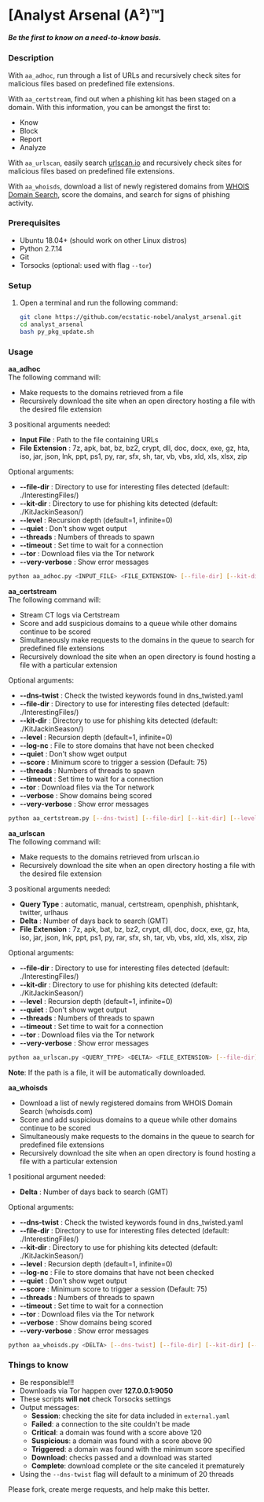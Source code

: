 # [Analyst Arsenal (A²)™]  
##### Be the first to know on a need-to-know basis.  

### Description  
With `aa_adhoc`, run through a list of URLs and recursively check sites for malicious files based on predefined file extensions.  

With `aa_certstream`, find out when a phishing kit has been staged on a domain. With this information, you can be amongst the first to:  
- Know  
- Block  
- Report  
- Analyze  

With `aa_urlscan`, easily search [urlscan.io](https://urlscan.io/) and recursively check sites for malicious files based on predefined file extensions.  

With `aa_whoisds`, download a list of newly registered domains from [WHOIS Domain Search](https://whoisds.com/newly-registered-domains), score the domains, and search for signs of phishing activity.  

### Prerequisites  
- Ubuntu 18.04+ (should work on other Linux distros)  
- Python 2.7.14  
- Git  
- Torsocks (optional: used with flag `--tor`)  

### Setup  
1. Open a terminal and run the following command:  
    ```bash  
    git clone https://github.com/ecstatic-nobel/analyst_arsenal.git  
    cd analyst_arsenal  
    bash py_pkg_update.sh  
    ```  

### Usage  
**aa_adhoc**  
The following command will:  
- Make requests to the domains retrieved from a file  
- Recursively download the site when an open directory hosting a file with the desired file extension  

3 positional arguments needed:  
- **Input File**     : Path to the file containing URLs  
- **File Extension** : 7z, apk, bat, bz, bz2, crypt, dll, doc, docx, exe, gz, hta, iso, jar, json, lnk, ppt, ps1, py, rar, sfx, sh, tar, vb, vbs, xld, xls, xlsx, zip  

Optional arguments:  
- **--file-dir**      : Directory to use for interesting files detected (default: ./InterestingFiles/)  
- **--kit-dir**       : Directory to use for phishing kits detected (default: ./KitJackinSeason/)  
- **--level**         : Recursion depth (default=1, infinite=0)  
- **--quiet**         : Don't show wget output  
- **--threads**       : Numbers of threads to spawn  
- **--timeout**       : Set time to wait for a connection  
- **--tor**           : Download files via the Tor network  
- **--very-verbose**  : Show error messages  

```bash  
python aa_adhoc.py <INPUT_FILE> <FILE_EXTENSION> [--file-dir] [--kit-dir] [--level] [--quiet] [--threads] [--timeout] [--tor] [--very-verbose]  
```  

**aa_certstream**  
The following command will:  
- Stream CT logs via Certstream  
- Score and add suspicious domains to a queue while other domains continue to be scored  
- Simultaneously make requests to the domains in the queue to search for predefined file extensions  
- Recursively download the site when an open directory is found hosting a file with a particular extension  

Optional arguments:  
- **--dns-twist**    : Check the twisted keywords found in dns_twisted.yaml  
- **--file-dir**     : Directory to use for interesting files detected (default: ./InterestingFiles/)  
- **--kit-dir**      : Directory to use for phishing kits detected (default: ./KitJackinSeason/)  
- **--level**        : Recursion depth (default=1, infinite=0)  
- **--log-nc**       : File to store domains that have not been checked  
- **--quiet**        : Don't show wget output  
- **--score**        : Minimum score to trigger a session (Default: 75)  
- **--threads**      : Numbers of threads to spawn  
- **--timeout**      : Set time to wait for a connection  
- **--tor**          : Download files via the Tor network  
- **--verbose**      : Show domains being scored  
- **--very-verbose** : Show error messages  

```bash  
python aa_certstream.py [--dns-twist] [--file-dir] [--kit-dir] [--level] [--log-nc] [--quiet] [--score] [--threads] [--timeout] [--tor] [--verbose] [--very-verbose]  
```  

**aa_urlscan**  
The following command will:  
- Make requests to the domains retrieved from urlscan.io  
- Recursively download the site when an open directory hosting a file with the desired file extension  

3 positional arguments needed:  
- **Query Type**     : automatic, manual, certstream, openphish, phishtank, twitter, urlhaus  
- **Delta**          : Number of days back to search (GMT)  
- **File Extension** : 7z, apk, bat, bz, bz2, crypt, dll, doc, docx, exe, gz, hta, iso, jar, json, lnk, ppt, ps1, py, rar, sfx, sh, tar, vb, vbs, xld, xls, xlsx, zip  

Optional arguments:  
- **--file-dir**      : Directory to use for interesting files detected (default: ./InterestingFiles/)  
- **--kit-dir**       : Directory to use for phishing kits detected (default: ./KitJackinSeason/)  
- **--level**         : Recursion depth (default=1, infinite=0)  
- **--quiet**         : Don't show wget output  
- **--threads**       : Numbers of threads to spawn  
- **--timeout**       : Set time to wait for a connection  
- **--tor**           : Download files via the Tor network  
- **--very-verbose**  : Show error messages  

```bash  
python aa_urlscan.py <QUERY_TYPE> <DELTA> <FILE_EXTENSION> [--file-dir] [--kit-dir] [--level] [--quiet] [--threads] [--timeout] [--tor] [--very-verbose]  
```  
**Note**: If the path is a file, it will be automatically downloaded.  

**aa_whoisds**  
- Download a list of newly registered domains from WHOIS Domain Search (whoisds.com)  
- Score and add suspicious domains to a queue while other domains continue to be scored  
- Simultaneously make requests to the domains in the queue to search for predefined file extensions  
- Recursively download the site when an open directory is found hosting a file with a particular extension  

1 positional argument needed:  
- **Delta** : Number of days back to search (GMT)  

Optional arguments:  
- **--dns-twist**    : Check the twisted keywords found in dns_twisted.yaml  
- **--file-dir**     : Directory to use for interesting files detected (default: ./InterestingFiles/)  
- **--kit-dir**      : Directory to use for phishing kits detected (default: ./KitJackinSeason/)  
- **--level**        : Recursion depth (default=1, infinite=0)  
- **--log-nc**       : File to store domains that have not been checked  
- **--quiet**        : Don't show wget output  
- **--score**        : Minimum score to trigger a session (Default: 75)  
- **--threads**      : Numbers of threads to spawn  
- **--timeout**      : Set time to wait for a connection  
- **--tor**          : Download files via the Tor network  
- **--verbose**      : Show domains being scored  
- **--very-verbose** : Show error messages  

```bash  
python aa_whoisds.py <DELTA> [--dns-twist] [--file-dir] [--kit-dir] [--level] [--log-nc] [--quiet] [--score] [--threads] [--timeout] [--tor] [--verbose] [--very-verbose]  
```  

### Things to know  
- Be responsible!!!  
- Downloads via Tor happen over **127.0.0.1:9050**  
- These scripts **will not** check Torsocks settings  
- Output messages:  
  - **Session**: checking the site for data included in `external.yaml`  
  - **Failed**: a connection to the site couldn't be made  
  - **Critical**: a domain was found with a score above 120  
  - **Suspicious**: a domain was found with a score above 90  
  - **Triggered**: a domain was found with the minimum score specified  
  - **Download**: checks passed and a download was started  
  - **Complete**: download complete or the site canceled it prematurely  
- Using the `--dns-twist` flag will default to a minimum of 20 threads  

Please fork, create merge requests, and help make this better.  
